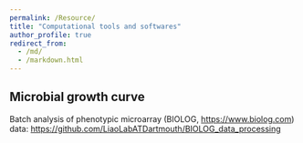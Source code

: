 ```yaml
---
permalink: /Resource/
title: "Computational tools and softwares"
author_profile: true
redirect_from: 
  - /md/
  - /markdown.html
---
```


## Microbial growth curve
Batch analysis of phenotypic microarray (BIOLOG, https://www.biolog.com) data: https://github.com/LiaoLabATDartmouth/BIOLOG_data_processing

